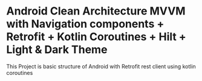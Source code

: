 # Android Clean Architecture MVVM with Navigation components + Retrofit + Kotlin Coroutines + Hilt + Light & Dark Theme
This Project is basic structure of Android with Retrofit rest client using kotlin coroutines



